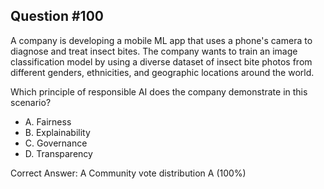 ## Question #100

A company is developing a mobile ML app that uses a phone's camera to diagnose and treat insect bites. The company wants to train an image classification model by using a diverse dataset of insect bite photos from different genders, ethnicities, and geographic locations around the world.

Which principle of responsible AI does the company demonstrate in this scenario?

- A. Fairness
- B. Explainability
- C. Governance
- D. Transparency 

Correct Answer: 
A Community vote distribution A (100%)